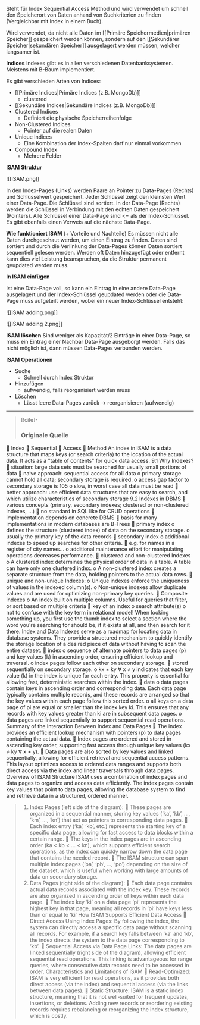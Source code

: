 Steht für Index Sequential Access Method und wird verwendet um schnell den Speicherort von Daten anhand von Suchkriterien zu finden (Vergleichbar mit Index in einem Buch).

Wird verwendet, da nicht alle Daten im [[Primäre Speichermedien|primären Speicher]] gespeichert werden können, sondern auf den [[Sekundärer Speicher|sekundären Speicher]] ausgelagert werden müssen, welcher langsamer ist.

**Indices**
Indexes gibt es in allen verschiedenen Datenbanksystemen. Meistens mit B-Baum implementiert. 

Es gibt verschieden Arten von Indices:
- [[Primäre Indices|Primäre Indices (z.B. MongoDb)]]
	- clustered
- [[Sekundäre Indices|Sekundäre Indices (z.B. MongoDb)]]
- Clustered Indices
	- Definiert die physische Speicherreihenfolge
- Non-Clustered Indices
	- Pointer auf die realen Daten
- Unique Indices
	- Eine Kombination der Index-Spalten darf nur einmal vorkommen
- Compound Index
	- Mehrere Felder

**ISAM Struktur**

![[ISAM.png]]

In den Index-Pages (Links) werden Paare an Pointer zu Data-Pages (Rechts) und Schlüsselwert gespeichert. Jeder Schlüssel zeigt den kleinsten Wert einer Data-Page. Die Schlüssel sind sortiert.
In der Data-Page (Rechts) werden die Schlüssel in Verbindung mit den echten Daten gespeichert (Pointers). Alle Schlüssel einer Data-Page sind <= als der Index-Schlüssel. Es gibt ebenfalls einen Verweis auf die nächste Data-Page.

**Wie funktioniert ISAM** (+ Vorteile und Nachteile)
Es müssen nicht alle Daten durchgeschaut werden, um einen Eintrag zu finden. Daten sind sortiert und durch die Verlinkung der Data-Pages können Daten sortiert sequentiell gelesen werden. Werden oft Daten hinzugefügt oder entfernt kann dies viel Leistung beanspruchen, da die Struktur permanent geupdated werden muss.

**In ISAM einfügen**

Ist eine Data-Page voll, so kann ein Eintrag in eine andere Data-Page ausgelagert und der Index-Schlüssel geupdated werden oder die Data-Page muss aufgeteilt werden, wobei ein neuer Index-Schlüssel entsteht:

![[ISAM adding.png]]

![[ISAM adding 2.png]]

**ISAM löschen**
Sind weniger als Kapazität/2 Einträge in einer Data-Page, so muss ein Eintrag einer Nachbar Data-Page ausgeborgt werden. Falls das nicht möglich ist, dann müssen Data-Pages verbunden werden.

**ISAM Operationen**
- Suche
	- Schnell durch Index Struktur
- Hinzufügen
	- aufwendig, falls reorganisiert werden muss
- Löschen
	- Lässt leere Data-Pages zurück -> reorganisieren (aufwendig)

---

> [!cite]-
> ### Originale Quelle
 Index
 Sequential
 Access
 Method
An index in ISAM is a data structure that maps keys (or search criteria) to the location of the actual data. It
acts as a "table of contents" for quick data access.
9.1 Why Indexes?
 situation: large data sets must be searched for usually small portions of data
 naive approach: sequential access for all data
o primary storage cannot hold all data; secondary storage is
required.
o access gap factor to secondary storage is 105
o slow, in worst case all data must be read
 better approach: use efficient data structures that are easy to search, and which utilize characteristics
of secondary storage
9.2 Indexes in DBMS
 various concepts (primary, secondary indexes; clustered or non-clustered indexes, …)
 no standard in SQL like for CRUD operations
 implementation depends on concrete DBMS
 basis for many implementations in modern databases are B-Trees
 primary index
o defines the structure (clustered index) of data on the secondary storage.
o usually the primary key of the data records
 secondary index
o additional indexes to speed up searches for other criteria.
 e.g. for names in a register of city names...
o additional maintenance effort for manipulating operations decreases performance.
 clustered and non-clustered Indexes
o A clustered index determines the physical order of data in a table. A table can have only one
clustered index.
o A non-clustered index creates a separate structure from the data, holding pointers to the
actual data rows.
 unique and non-unique Indexes:
o Unique indexes enforce the uniqueness of values in the indexed column(s).
o Non-unique indexes allow duplicate values and are used for optimizing non-primary key
queries.
 Composite indexes
o An index built on multiple columns. Useful for queries that filter, or sort based on multiple
criteria
 key of an index
o search attribute(s)
o not to confuse with the key term in relational model!
When looking something up, you first use the thumb index to select a section where the word you're
searching for should be, if it exists at all, and then search for it there.
Index and Data
Indexes serve as a roadmap for locating data in database systems. They provide a structured mechanism
to quickly identify the storage location of a desired piece of data without having to scan the entire dataset.
 index
o sequence of alternate pointers to data pages (p) and key values (k) in ascending order,
ensuring efficient lookup and traversal.
o index pages follow each other on secondary storage.
 stored sequentially on secondary storage.
o kx ≠ ky ꓯ x ≠ y indicates that each key value (k) in the index is unique for each entry. This
property is essential for allowing fast, deterministic searches within the index.
 data
o data pages contain keys in ascending order and corresponding data. Each data page typically
contains multiple records, and these records are arranged so that the key values within each
page follow this sorted order.
o all keys on a data page of pi are equal or smaller than the index key ki. This ensures that any
records with key values greater than ki are in subsequent data pages.
o data pages are linked sequentially to support sequential read operations.
Summary of the Interaction Between Index and Data Pages
 The index provides an efficient lookup mechanism with pointers (p) to data pages containing the
actual data.
 Index pages are ordered and stored in ascending key order, supporting fast access through unique key
values (kx ≠ ky ꓯ x ≠ y).
 Data pages are also sorted by key values and linked sequentially, allowing for efficient retrieval and
sequential access patterns. This layout optimizes access to ordered data ranges and supports both
direct access via the index and linear traversals through data pages.
Overview of ISAM Structure
ISAM uses a combination of index pages and data pages to organize and access data efficiently. The index
pages contain key values that point to data pages, allowing the database system to find and retrieve data
in a structured, ordered manner.
>1. Index Pages (left side of the diagram):
 These pages are organized in a sequential manner, storing key values (‘ka’, ‘kb’, ..., ‘km’, ..., ‘kn’) that
act as pointers to corresponding data pages.
 Each index entry (‘ka’, ‘kb’, etc.) represents the starting key of a specific data page, allowing for fast
access to data blocks within a certain range.
 The keys in the index pages are in ascending order (ka < kb < ... < kn), which supports efficient
search operations, as the index can quickly narrow down the data page that contains the needed
record.
 The ISAM structure can span multiple index pages (‘pa’, ‘pb’, ..., ‘po’) depending on the size of the
dataset, which is useful when working with large amounts of data on secondary storage.
>2. Data Pages (right side of the diagram):
 Each data page contains actual data records associated with the index key. These records are also
organized in ascending order of keys within each data page.
 The index key ‘ki’ on a data page ‘pi’ represents the highest key in that page, meaning all records in
‘pi’ have keys less than or equal to ‘ki’
How ISAM Supports Efficient Data Access
 Direct Access Using Index Pages: By following the index, the system can directly access a specific data
page without scanning all records. For example, if a search key falls between ‘ka’ and ‘kb’, the index
directs the system to the data page corresponding to ‘kb’.
 Sequential Access via Data Page Links: The data pages are linked sequentially (right side of the
diagram), allowing efficient sequential read operations. This linking is advantageous for range queries,
where consecutive data records need to be accessed in order.
Characteristics and Limitations of ISAM
 Read-Optimized: ISAM is very efficient for read operations, as it provides both direct access (via the
index) and sequential access (via the links between data pages).
 Static Structure: ISAM is a static index structure, meaning that it is not well-suited for frequent
updates, insertions, or deletions. Adding new records or reordering existing records requires
rebalancing or reorganizing the index structure, which is costly.